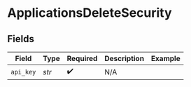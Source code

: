 # ApplicationsDeleteSecurity


## Fields

| Field              | Type               | Required           | Description        | Example            |
| ------------------ | ------------------ | ------------------ | ------------------ | ------------------ |
| `api_key`          | *str*              | :heavy_check_mark: | N/A                |                    |